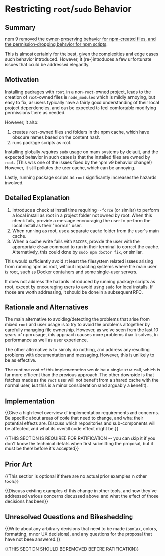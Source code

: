 # Restricting `root`/`sudo` Behavior

## Summary

npm 9 [removed the owner-preserving behavior for npm-created
files, and the permission-dropping behavior for npm
scripts](../implemented/0012-running-as-root.md).

This is almost certainly for the best, given the complexities and
edge cases such behavior introduced.  However, it (re-)introduces
a few unfortunate issues that could be addressed elegantly.

## Motivation

Installing packages with `root`, in a non-`root`-owned project,
leads to the creation of `root`-owned files in `node_modules`
which is mildly annoying, but easy to fix, as users typically
have a fairly good understanding of their local project
dependencies, and can be expected to feel comfortable modifying
permissions there as needed.

However, it also:

1. creates `root`-owned files and folders in the npm cache, which
   have obscure names based on the content hash.
2. runs package scripts as root.

Installing globally _requires_ `sudo` usage on many systems by
default, and the expected behavior in such cases is that the
installed files are owned by `root`.  (This was one of the issues
fixed by the npm v9 behavior change!)  However, it still pollutes
the user cache, which can be annoying.

Lastly, running package scripts as `root` significantly increases
the hazards involved.

## Detailed Explanation

1. Introduce a check at install time requiring `--force` (or
   similar) to perform a local install as root in a project
   folder not owned by root.  When this check fails, provide a
   message encouraging the user to perform the local install as
   their "normal" user.
2. When running as root, use a separate cache folder from the
   user's main cache.
3. When a cache write fails with `EACCES`, provide the user with
   the appropriate `chown` command to run in their terminal to
   correct the cache.  Alternatively, this could done by `sudo
   npm doctor fix`, or similar.

This would sufficiently avoid at least the filesystem related
issues arising from running npm as root, without impacting
systems where the main user _is_ root, such as Docker containers
and some single-user servers.

It does not address the hazards introduced by running package
scripts as root, except by encouraging users to avoid using
`sudo` for local installs.  If those are worth addressing, it
should be done in a subsequent RFC.

## Rationale and Alternatives

The main alternative to avoiding/detecting the problems that
arise from mixed `root` and user usage is to try to avoid the
problems altogether by carefully managing file ownership.
However, as we've seen from the last 10 years of npm usage, this
approach causes more problems than it solves, in performance as
well as user experience.

The other alternative is to simply do nothing, and address any
resulting problems with documentation and messaging.  However,
this is unlikely to be as effective.

The runtime cost of this implementation would be a single `stat`
call, which is far more efficient than the previous approach.
The other downside is that fetches made as the `root` user will
not benefit from a shared cache with the normal user, but this is
a minor consideration (and arguably a benefit).

## Implementation

{{Give a high-level overview of implementation requirements and concerns. Be specific about areas of code that need to change, and what their potential effects are. Discuss which repositories and sub-components will be affected, and what its overall code effect might be.}}

{{THIS SECTION IS REQUIRED FOR RATIFICATION -- you can skip it if you don't know the technical details when first submitting the proposal, but it must be there before it's accepted}}

## Prior Art

{{This section is optional if there are no actual prior examples in other tools}}

{{Discuss existing examples of this change in other tools, and how they've addressed various concerns discussed above, and what the effect of those decisions has been}}

## Unresolved Questions and Bikeshedding

{{Write about any arbitrary decisions that need to be made (syntax, colors, formatting, minor UX decisions), and any questions for the proposal that have not been answered.}}

{{THIS SECTION SHOULD BE REMOVED BEFORE RATIFICATION}}
